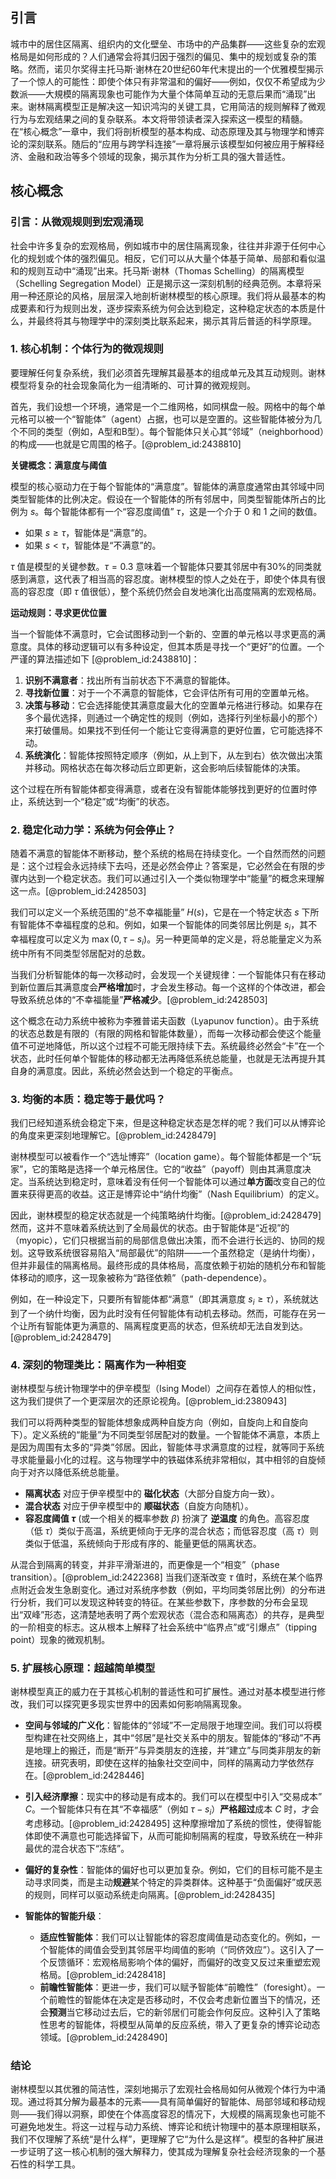 ## 引言
城市中的居住区隔离、组织内的文化壁垒、市场中的产品集群——这些复杂的宏观格局是如何形成的？人们通常会将其归因于强烈的偏见、集中的规划或复杂的策略。然而，诺贝尔奖得主托马斯·谢林在20世纪60年代末提出的一个优雅模型揭示了一个惊人的可能性：即使个体只有非常温和的偏好——例如，仅仅不希望成为少数派——大規模的隔离现象也可能作为大量个体简单互动的无意后果而“涌现”出来。谢林隔离模型正是解决这一知识鸿沟的关键工具，它用简洁的规则解释了微观行为与宏观结果之间的复杂联系。本文将带领读者深入探索这一模型的精髓。在“核心概念”一章中，我们将剖析模型的基本构成、动态原理及其与物理学和博弈论的深刻联系。随后的“应用与跨学科连接”一章将展示该模型如何被应用于解释经济、金融和政治等多个领域的现象，揭示其作为分析工具的强大普适性。

## 核心概念

### 引言：从微观规则到宏观涌现

社会中许多复杂的宏观格局，例如城市中的居住隔离现象，往往并非源于任何中心化的规划或个体的强烈偏见。相反，它们可以从大量个体基于简单、局部和看似温和的规则互动中“涌现”出来。托马斯·谢林（Thomas Schelling）的隔离模型（Schelling Segregation Model）正是揭示这一深刻机制的经典范例。本章将采用一种还原论的风格，层层深入地剖析谢林模型的核心原理。我们将从最基本的构成要素和行为规则出发，逐步探索系统为何会达到稳定，这种稳定状态的本质是什么，并最终将其与物理学中的深刻类比联系起来，揭示其背后普适的科学原理。

### 1. 核心机制：个体行为的微观规则

要理解任何复杂系统，我们必须首先理解其最基本的组成单元及其互动规则。谢林模型将复杂的社会现象简化为一组清晰的、可计算的微观规则。

首先，我们设想一个环境，通常是一个二维网格，如同棋盘一般。网格中的每个单元格可以被一个“智能体”（agent）占据，也可以是空置的。这些智能体被分为几个不同的类型（例如，A型和B型）。每个智能体只关心其“邻域”（neighborhood）的构成——也就是它周围的格子。[@problem_id:2438810]

**关键概念：满意度与阈值**

模型的核心驱动力在于每个智能体的“满意度”。智能体的满意度通常由其邻域中同类型智能体的比例决定。假设在一个智能体的所有邻居中，同类型智能体所占的比例为 $s$。每个智能体都有一个“容忍度阈值” $\tau$，这是一个介于 $0$ 和 $1$ 之间的数值。

- 如果 $s \ge \tau$，智能体是“满意”的。
- 如果 $s < \tau$，智能体是“不满意”的。

$\tau$ 值是模型的关键参数。$\tau = 0.3$ 意味着一个智能体只要其邻居中有30%的同类就感到满意，这代表了相当高的容忍度。谢林模型的惊人之处在于，即使个体具有很高的容忍度（即 $\tau$ 值很低），整个系统仍然会自发地演化出高度隔离的宏观格局。

**运动规则：寻求更优位置**

当一个智能体不满意时，它会试图移动到一个新的、空置的单元格以寻求更高的满意度。具体的移动逻辑可以有多种设定，但其本质是寻找一个“更好”的位置。一个严谨的算法描述如下 [@problem_id:2438810]：

1.  **识别不满意者**：找出所有当前状态下不满意的智能体。
2.  **寻找新位置**：对于一个不满意的智能体，它会评估所有可用的空置单元格。
3.  **决策与移动**：它会选择能使其满意度最大化的空置单元格进行移动。如果存在多个最优选择，则通过一个确定性的规则（例如，选择行列坐标最小的那个）来打破僵局。如果找不到任何一个能让它变得满意的更好位置，它可能选择不动。
4.  **系统演化**：智能体按照特定顺序（例如，从上到下，从左到右）依次做出决策并移动。网格状态在每次移动后立即更新，这会影响后续智能体的决策。

这个过程在所有智能体都变得满意，或者在没有智能体能够找到更好的位置时停止，系统达到一个“稳定”或“均衡”的状态。

### 2. 稳定化动力学：系统为何会停止？

随着不满意的智能体不断移动，整个系统的格局在持续变化。一个自然而然的问题是：这个过程会永远持续下去吗，还是必然会停止？答案是，它必然会在有限的步骤内达到一个稳定状态。我们可以通过引入一个类似物理学中“能量”的概念来理解这一点。[@problem_id:2428503]

我们可以定义一个系统范围的“总不幸福能量” $H(s)$，它是在一个特定状态 $s$ 下所有智能体不幸福程度的总和。例如，如果一个智能体的同类邻居比例是 $s_i$，其不幸福程度可以定义为 $\max(0, \tau - s_i)$。另一种更简单的定义是，将总能量定义为系统中所有不同类型邻居配对的总数。

当我们分析智能体的每一次移动时，会发现一个关键规律：一个智能体只有在移动到新位置后其满意度会**严格增加**时，才会发生移动。每一个这样的个体改进，都会导致系统总体的“不幸福能量”**严格减少**。[@problem_id:2428503]

这个概念在动力系统中被称为李雅普诺夫函数（Lyapunov function）。由于系统的状态总数是有限的（有限的网格和智能体数量），而每一次移动都会使这个能量值不可逆地降低，所以这个过程不可能无限持续下去。系统最终必然会“卡”在一个状态，此时任何单个智能体的移动都无法再降低系统总能量，也就是无法再提升其自身的满意度。因此，系统必然会达到一个稳定的平衡点。

### 3. 均衡的本质：稳定等于最优吗？

我们已经知道系统会稳定下来，但是这种稳定状态是怎样的呢？我们可以从博弈论的角度来更深刻地理解它。[@problem_id:2428479]

谢林模型可以被看作一个“选址博弈”（location game）。每个智能体都是一个“玩家”，它的策略是选择一个单元格居住。它的“收益”（payoff）则由其满意度决定。当系统达到稳定时，意味着没有任何一个智能体可以通过**单方面**改变自己的位置来获得更高的收益。这正是博弈论中“纳什均衡”（Nash Equilibrium）的定义。

因此，谢林模型的稳定状态就是一个纯策略纳什均衡。[@problem_id:2428479] 然而，这并不意味着系统达到了全局最优的状态。由于智能体是“近视”的（myopic），它们只根据当前的局部信息做出决策，而不会进行长远的、协同的规划。这导致系统很容易陷入“局部最优”的陷阱——一个虽然稳定（是纳什均衡），但并非最佳的隔离格局。最终形成的具体格局，高度依赖于初始的随机分布和智能体移动的顺序，这一现象被称为“路径依赖”（path-dependence）。

例如，在一种设定下，只要所有智能体都“满意”（即其满意度 $s_i \ge \tau$），系统就达到了一个纳什均衡，因为此时没有任何智能体有动机去移动。然而，可能存在另一个让所有智能体更为满意的、隔离程度更高的状态，但系统却无法自发到达。[@problem_id:2428479]

### 4. 深刻的物理类比：隔离作为一种相变

谢林模型与统计物理学中的伊辛模型（Ising Model）之间存在着惊人的相似性，这为我们提供了一个更深层次的还原论视角。[@problem_id:2380943]

我们可以将两种类型的智能体想象成两种自旋方向（例如，自旋向上和自旋向下）。定义系统的“能量”为不同类型邻居配对的数量。一个智能体不满意，本质上是因为周围有太多的“异类”邻居。因此，智能体寻求满意度的过程，就等同于系统寻求能量最小化的过程。这与物理学中的铁磁体系统非常相似，其中相邻的自旋倾向于对齐以降低系统总能量。

- **隔离状态** 对应于伊辛模型中的 **磁化状态**（大部分自旋方向一致）。
- **混合状态** 对应于伊辛模型中的 **顺磁状态**（自旋方向随机）。
- **容忍度阈值 $\tau$** (或一个相关的概率参数 $\beta$) 扮演了 **逆温度** 的角色。高容忍度（低 $\tau$）类似于高温，系统更倾向于无序的混合状态；而低容忍度（高 $\tau$）则类似于低温，系统倾向于形成有序的、能量更低的隔离状态。

从混合到隔离的转变，并非平滑渐进的，而更像是一个“相变”（phase transition）。[@problem_id:2422368] 当我们逐渐改变 $\tau$ 值时，系统在某个临界点附近会发生急剧变化。通过对系统序参数（例如，平均同类邻居比例）的分布进行分析，我们可以发现这种转变的特征。在某些参数下，序参数的分布会呈现出“双峰”形态，这清楚地表明了两个宏观状态（混合态和隔离态）的共存，是典型的一阶相变的标志。这从根本上解释了社会系统中“临界点”或“引爆点”（tipping point）现象的微观机制。

### 5. 扩展核心原理：超越简单模型

谢林模型真正的威力在于其核心机制的普适性和可扩展性。通过对基本模型进行修改，我们可以探究更多现实世界中的因素如何影响隔离现象。

- **空间与邻域的广义化**：智能体的“邻域”不一定局限于地理空间。我们可以将模型构建在社交网络上，其中“邻居”是社交关系中的朋友。智能体的“移动”不再是地理上的搬迁，而是“断开”与异类朋友的连接，并“建立”与同类非朋友的新连接。研究表明，即使在这样的抽象社交空间中，同样的隔离动力学依然存在。[@problem_id:2428446]

- **引入经济摩擦**：现实中的移动是有成本的。我们可以在模型中引入“交易成本” $C$。一个智能体只有在其“不幸福感”（例如 $\tau - s_i$）**严格超过**成本 $C$ 时，才会考虑移动。[@problem_id:2428495] 这种摩擦增加了系统的惯性，使得智能体即使不满意也可能选择留下，从而可能抑制隔离的程度，导致系统在一种非最优的混合状态下“冻结”。

- **偏好的复杂性**：智能体的偏好也可以更加复杂。例如，它们的目标可能不是主动寻求同类，而是主动**规避**某个特定的异类群体。这种基于“负面偏好”或厌恶的规则，同样可以驱动系统走向隔离。[@problem_id:2428435]

- **智能体的智能升级**：
    - **适应性智能体**：我们可以让智能体的容忍度阈值是动态变化的。例如，一个智能体的阈值会受到其邻居平均阈值的影响（“同侪效应”）。这引入了一个反馈循环：宏观格局影响个体的偏好，而偏好的改变又反过来重塑宏观格局。[@problem_id:2428418]
    - **前瞻性智能体**：更进一步，我们可以赋予智能体“前瞻性”（foresight）。一个前瞻性的智能体在决定是否移动时，不仅会考虑新位置当下的情况，还会**预测**当它移动过去后，它的新邻居们可能会作何反应。这种引入了策略性思考的智能体，将模型从简单的反应系统，带入了更复杂的博弈论动态领域。[@problem_id:2428490]

### 结论

谢林模型以其优雅的简洁性，深刻地揭示了宏观社会格局如何从微观个体行为中涌现。通过将其分解为最基本的元素——具有简单偏好的智能体、局部邻域和移动规则——我们得以洞察，即使在个体高度容忍的情况下，大规模的隔离现象也可能不可避免地发生。将这一过程与动力系统、博弈论和统计物理中的基本原理相联系，我们不仅理解了系统“是什么样”，更理解了它“为什么是这样”。模型的各种扩展进一步证明了这一核心机制的强大解释力，使其成为理解复杂社会经济现象的一个基石性的科学工具。

